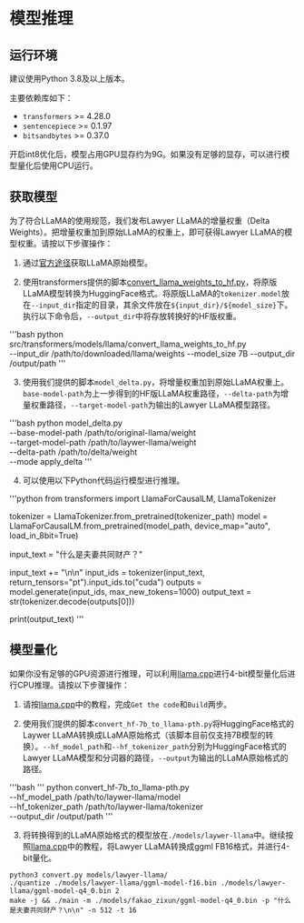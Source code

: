 # 模型推理

## 运行环境
建议使用Python 3.8及以上版本。

主要依赖库如下：
* `transformers` >= 4.28.0
* `sentencepiece` >= 0.1.97
* `bitsandbytes` >= 0.37.0

开启int8优化后，模型占用GPU显存约为9G。如果没有足够的显存，可以进行模型量化后使用CPU运行。

## 获取模型
为了符合LLaMA的使用规范，我们发布Lawyer LLaMA的增量权重（Delta Weights）。把增量权重加到原始LLaMA的权重上，即可获得Lawyer LLaMA的模型权重。请按以下步骤操作：

1. 通过[官方途径](https://github.com/facebookresearch/llama)获取LLaMA原始模型。

2. 使用transformers提供的脚本[convert_llama_weights_to_hf.py](https://github.com/huggingface/transformers/blob/main/src/transformers/models/llama/convert_llama_weights_to_hf.py)，将原版LLaMA模型转换为HuggingFace格式。将原版LLaMA的`tokenizer.model`放在`--input_dir`指定的目录，其余文件放在`${input_dir}/${model_size}`下。执行以下命令后，`--output_dir`中将存放转换好的HF版权重。

'''bash
python src/transformers/models/llama/convert_llama_weights_to_hf.py \
    --input_dir /path/to/downloaded/llama/weights --model_size 7B --output_dir /output/path
'''

3. 使用我们提供的脚本`model_delta.py`，将增量权重加到原始LLaMA权重上。`base-model-path`为上一步得到的HF版LLaMA权重路径，`--delta-path`为增量权重路径，`--target-model-path`为输出的Lawyer LLaMA模型路径。

'''bash
python model_delta.py \
    --base-model-path /path/to/original-llama/weight \
    --target-model-path /path/to/laywer-llama/weight \
    --delta-path /path/to/delta/weight \
    --mode apply_delta
'''

4. 可以使用以下Python代码运行模型进行推理。
   
'''python
from transformers import LlamaForCausalLM, LlamaTokenizer

tokenizer = LlamaTokenizer.from_pretrained(tokenizer_path)
model = LlamaForCausalLM.from_pretrained(model_path, device_map="auto", load_in_8bit=True)

input_text = "什么是夫妻共同财产？"

input_text += "\n\n"
input_ids = tokenizer(input_text, return_tensors="pt").input_ids.to("cuda")
outputs = model.generate(input_ids, max_new_tokens=1000)
output_text = str(tokenizer.decode(outputs[0]))

print(output_text)
'''

## 模型量化
如果你没有足够的GPU资源进行推理，可以利用[llama.cpp](https://github.com/ggerganov/llama.cpp)进行4-bit模型量化后进行CPU推理。请按以下步骤操作：

1. 请按[llama.cpp](https://github.com/ggerganov/llama.cpp)中的教程，完成`Get the code`和`Build`两步。

2. 使用我们提供的脚本`convert_hf-7b_to_llama-pth.py`将HuggingFace格式的Laywer LLaMA转换成LLaMA原始格式（该脚本目前仅支持7B模型的转换）。`--hf_model_path`和`--hf_tokenizer_path`分别为HuggingFace格式的Lawyer LLaMA模型和分词器的路径，`--output`为输出的LLaMA原始格式的路径。

'''bash
'''
python convert_hf-7b_to_llama-pth.py \
--hf_model_path /path/to/laywer-llama/model \
--hf_tokenizer_path /path/to/laywer-llama/tokenizer  \
--output_dir /output/path
'''

3. 将转换得到的LLaMA原始格式的模型放在`./models/laywer-llama`中。继续按照[llama.cpp](https://github.com/ggerganov/llama.cpp)中的教程，将Lawyer LLaMA转换成ggml FB16格式，并进行4-bit量化。
```
python3 convert.py models/lawyer-llama/
./quantize ./models/lawyer-llama/ggml-model-f16.bin ./models/lawyer-llama/ggml-model-q4_0.bin 2
make -j && ./main -m ./models/fakao_zixun/ggml-model-q4_0.bin -p "什么是夫妻共同财产？\n\n" -n 512 -t 16
```

